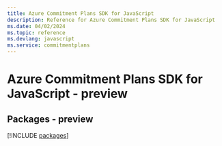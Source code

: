 ```yaml
---
title: Azure Commitment Plans SDK for JavaScript
description: Reference for Azure Commitment Plans SDK for JavaScript
ms.date: 04/02/2024
ms.topic: reference
ms.devlang: javascript
ms.service: commitmentplans
---
```

# Azure Commitment Plans SDK for JavaScript - preview
## Packages - preview
[!INCLUDE [packages](commitment-plans-index.md)]
